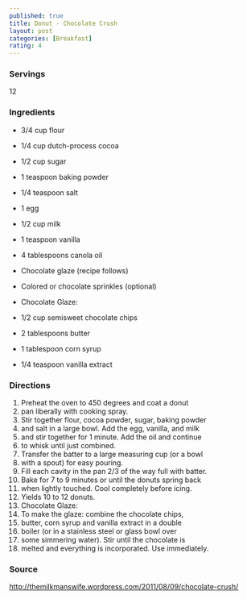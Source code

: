 ```yaml
---
published: true
title: Donut - Chocolate Crush
layout: post
categories: [Breakfast]
rating: 4
---
```

### Servings
12

### Ingredients
- 3/4 cup flour
- 1/4 cup dutch-process cocoa
- 1/2 cup sugar
- 1 teaspoon baking powder
- 1/4 teaspoon salt
- 1 egg
- 1/2 cup milk
- 1 teaspoon vanilla
- 4 tablespoons canola oil
- Chocolate glaze (recipe follows)
- Colored or chocolate sprinkles (optional)

- Chocolate Glaze:

- 1/2 cup semisweet chocolate chips
- 2 tablespoons butter
- 1 tablespoon corn syrup
- 1/4 teaspoon vanilla extract


### Directions
1. Preheat the oven to 450 degrees and coat a donut
2. pan liberally with cooking spray.
3. Stir together flour, cocoa powder, sugar, baking powder
4. and salt in a large bowl. Add the egg, vanilla, and milk
5. and stir together for 1 minute. Add the oil and continue
6. to whisk until just combined.
7. Transfer the batter to a large measuring cup (or a bowl
8. with a spout) for easy pouring.
9. Fill each cavity in the pan 2/3 of the way full with batter.
10. Bake for 7 to 9 minutes or until the donuts spring back
11. when lightly touched. Cool completely before icing.
12. Yields 10 to 12 donuts.
13. Chocolate Glaze:
14. To make the glaze: combine the chocolate chips,
15. butter, corn syrup and vanilla extract in a double
16. boiler (or in a stainless steel or glass bowl over
17. some simmering water). Stir until the chocolate is
18. melted and everything is incorporated. Use immediately.

### Source
<a href="http://themilkmanswife.wordpress.com/2011/08/09/chocolate-crush/" target="new">http://themilkmanswife.wordpress.com/2011/08/09/chocolate-crush/</a>

